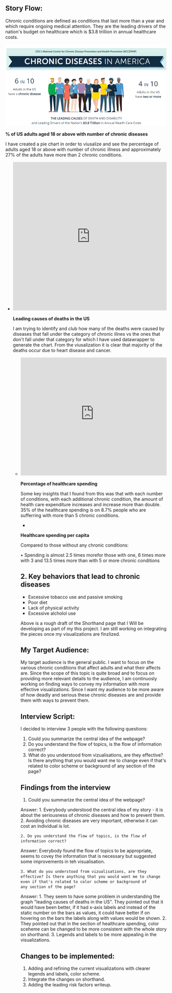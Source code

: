 ## Story Flow: 

Chronic conditions are defined as conditions that last more than a year and which require ongoing medical attention. They are the leading drivers of the nation's budget on healthcare which is $3.8 trillion in annual healthcare costs. 

![](/Chronic-disease.PNG)

**% of US adults aged 18 or above with number of chronic diseases**

I have created a pie chart in order to viusalize and see the percentage of adults aged 18 or above with number of chronic illness and approximately 27% of the adults have more than 2 chronic conditions.



* <iframe title="[ % US adults aged 18 and above with chronic conditions]" aria-label="chart" id="datawrapper-chart-LQPf9" src="https://datawrapper.dwcdn.net/LQPf9/2/" scrolling="no" frameborder="0" style="width: 0; min-width: 100% !important; border: none;" height="464"></iframe><script type="text/javascript">!function(){"use strict";window.addEventListener("message",(function(e){if(void 0!==e.data["datawrapper-height"]){var t=document.querySelectorAll("iframe");for(var a in e.data["datawrapper-height"])for(var r=0;r<t.length;r++){if(t[r].contentWindow===e.source)t[r].style.height=e.data["datawrapper-height"][a]+"px"}}}))}();
</script>
  
**Leading causes of deaths in the US**

 I am trying to identify and club how many of the deaths were caused by diseases that fall under the category of chronic illnes vs the ones that don't fall under that category for which I have used datawrapper to generate the chart. From the viusalization it is clear that majority of the deaths occur due to heart disease and cancer.
  
* <iframe title="Leading Causes of Deaths in the US" aria-label="Bar Chart" id="datawrapper-chart-PiXFR" src="https://datawrapper.dwcdn.net/PiXFR/2/" scrolling="no" frameborder="0" style="width: 0; min-width: 100% !important; border: none;" height="369"></iframe><script type="text/javascript">!function(){"use strict";window.addEventListener("message",(function(e){if(void 0!==e.data["datawrapper-height"]){var t=document.querySelectorAll("iframe");for(var a in e.data["datawrapper-height"])for(var r=0;r<t.length;r++){if(t[r].contentWindow===e.source)t[r].style.height=e.data["datawrapper-height"][a]+"px"}}}))}();
</script>
  
  
**Percentage of healthcare spending**
  
 Some key insights that I found from this was that with each number of conditions, with each additional chronic condition, the amount of health care expenditure increases and increase more than double. 35% of the healthcare spending is on 8.7% people who are sufferring with more than 5 chronic conditions.
  
  
* <div class="flourish-embed flourish-chart" data-src="visualisation/7896161"><script src="https://public.flourish.studio/resources/embed.js"></script></div>
  
  
**Healthcare spending per capita**
  
Compared to those without any chronic conditions:
  
• Spending is almost 2.5 times morefor those with one, 6 times more with 3 and 13.5 times more than with 5 or more chronic conditions

<div class="flourish-embed flourish-chart" data-src="visualisation/7896309"><script src="https://public.flourish.studio/resources/embed.js"></script></div>
  
  
## 2. Key behaviors that lead to chronic diseases
  
  * Excessive tobacco use and passive smoking
  * Poor diet
  * Lack of physical activity
  * Excessive alcholol use
  
<script src="https://carnegiemellon.shorthandstories.com/chronic-disease-presentation/embed.js"></script>

Above is a rough draft of the Shorthand page that I Will be developing as part of my this project. I am still working on integrating the pieces once my visualizations are finzlized.
  
  
## My Target Audience: 

My target audience is the general public. I want to focus on the various chronic conditions that affect adults and what their affects are. Since the scope of this topic is quite broad and to focus on providing more relevant details to the audience, I am continuosly working on finding ways to convey my information with more effective visualizations. Since I want my audience to be more aware of how deadly and serious these chronic diseases are and provide them with ways to prevent them. 

## Interview Script: 
  
  I decided to interview 3 people with the following questions:
  
  1. Could you summarize the central idea of the webpage?
  2. Do you understand the flow of topics, is the flow of information correct?
  3. What do you understood from vizualisations, are they effective? Is there anything that you would want me to change even if that's related to color scheme or background of        any section of the page?
  
 
## Findings from the interview
  
   1. Could you summarize the central idea of the webpage?
  
  Answer: 
    1. Everybody understood the central idea of my story - it is about the seriousness of chronic diseases and how to prevent them.
    2. Avoiding chronic diseases are very important, otherwise it can cost an individual is lot.
   
    2. Do you understand the flow of topics, is the flow of information correct?
  
  Answer: Everybody found the flow of topics to be appropriate, seems to covey the information that is necessary but suggested some improvements in teh visualisation.
  
    3. What do you understood from vizualisations, are they effective? Is there anything that you would want me to change even if that's related to color scheme or background of        any section of the page?
  
  Answer:
     1. They seem to have some problem in understanding the graph "leading causes of deaths in the US". They pointed out that it would have been better, if it had x-axis                 labels and instead of the static number on the bars as values, it could have better if on hovering on the bars the labels along with values would be shown.
     2. They pointed out that in the section of healthcare spending, color sceheme can be changed to be more consistent with the whole story on shorthand.
     3. Legends and labels to be more appealing in the visualizations.
  
## Changes to be implemented:
   
  1. Adding and refining the current visualizations with clearer legends and labels, color scheme.
  2. Integrate the changes on shorthand.
  3. Adding the leading risk factors writeup.
  


